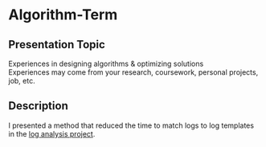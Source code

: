 # Algorithm-Term
## Presentation Topic
Experiences in designing algorithms & optimizing solutions  
Experiences may come from your research, coursework, personal projects, job, etc.  
## Description
I presented a method that reduced the time to match logs to log templates in the [log analysis project](https://github.com/jhyang0223/Log-Analysis).
